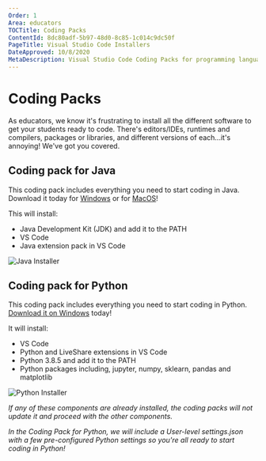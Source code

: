 ```yaml
---
Order: 1
Area: educators
TOCTitle: Coding Packs
ContentId: 8dc80adf-5b97-48d0-8c85-1c014c9dc50f
PageTitle: Visual Studio Code Installers
DateApproved: 10/8/2020
MetaDescription: Visual Studio Code Coding Packs for programming languages such as Python and Java
---
```

# Coding Packs

As educators, we know it's frustrating to install all the different software to get your students ready to code. There's editors/IDEs, runtimes and compilers, packages or libraries, and different versions of each...it's annoying! We've got you covered.

## Coding pack for Java

This coding pack includes everything you need to start coding in Java. Download it today for [Windows](https://aka.ms/vscode-java-installer-win) or for [MacOS](https://aka.ms/vscode-java-installer-mac)!

This will install:

- Java Development Kit (JDK) and add it to the PATH
- VS Code
- Java extension pack in VS Code

<img src="images/java-installer.png" alt="Java Installer" aria-hidden="true" class="thumb"/>

## Coding pack for Python

This coding pack includes everything you need to start coding in Python. [Download it on Windows](https://aka.ms/coding-pack-for-python-win) today!

It will install:

- VS Code
- Python and LiveShare extensions in VS Code
- Python 3.8.5 and add it to the PATH
- Python packages including, jupyter, numpy, sklearn, pandas and matplotlib

<img src="images/python-installer.png" alt="Python Installer" aria-hidden="true" class="thumb"/>

<br/>

*If any of these components are already installed, the coding packs will not update it and proceed with the other components.*

*In the Coding Pack for Python, we will include a User-level settings.json with a few pre-configured Python settings so you're all ready to start coding in Python!*
